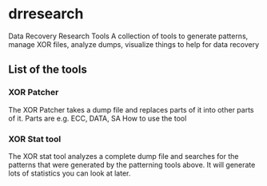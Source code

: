 # drresearch
Data Recovery Research Tools
A collection of tools to generate patterns, manage XOR files, analyze dumps, visualize things to help for data recovery

## List of the tools

### XOR Patcher
The XOR Patcher takes a dump file and replaces parts of it into other parts of it. Parts are e.g. ECC, DATA, SA
How to use the tool

### XOR Stat tool
The XOR stat tool analyzes a complete dump file and searches for the patterns that were generated by the patterning tools above.
It will generate lots of statistics you can look at later.
